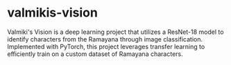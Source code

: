 # valmikis-vision
Valmiki's Vision is a deep learning project that utilizes a ResNet-18 model to identify characters from the Ramayana through image classification. Implemented with PyTorch, this project leverages transfer learning to efficiently train on a custom dataset of Ramayana characters.
